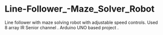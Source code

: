 # Line-Follower_-Maze_Solver_Robot
Line follower with maze solving robot with adjustable speed controls. Used 8 array IR Senior channel . Arduino UNO based project . 
